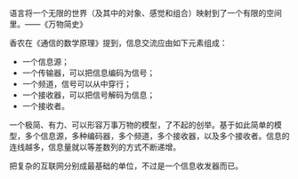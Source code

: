   

语言将一个无限的世界（及其中的对象、感觉和组合）映射到了一个有限的空间里。——《万物简史》

香农在《通信的数学原理》提到，信息交流应由如下元素组成：

-   一个信息源；
-   一个传输器，可以把信息编码为信号；
-   一个频道，信号可以从中穿行；
-   一个接收器，可以把信号解码为信息；
-   一个接收者。

一个极简、有力、可以形容万事万物的模型，了不起的创举。基于如此简单的模型，多个信息源，多种编码器，多个频道，多个接收器，以及多个接收者。信息的连线越多，信息量就以等差数列的方式不断递增。

把复杂的互联网分别成最基础的单位，不过是一个信息收发器而已。